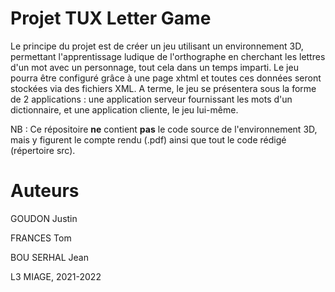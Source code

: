 # Projet TUX Letter Game

Le principe du projet est de créer un jeu utilisant un environnement 3D, 
permettant l'apprentissage ludique de l'orthographe en cherchant les lettres d'un mot avec un personnage, 
tout cela dans un temps imparti. Le jeu pourra être configuré grâce à une page xhtml 
et toutes ces données seront stockées via des fichiers XML.
A terme, le jeu se présentera sous la forme de 2 applications : une application serveur fournissant les mots d'un dictionnaire, 
et une application cliente, le jeu lui-même.

NB : Ce répositoire **ne** contient **pas** le code source de l'environnement 3D, mais y figurent le compte rendu (.pdf) ainsi que tout le code rédigé (répertoire src).

# Auteurs

GOUDON Justin

FRANCES Tom

BOU SERHAL Jean

L3 MIAGE, 2021-2022
